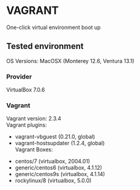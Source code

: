 # VAGRANT
One-click virtual environment boot up

## Tested environment
OS Versions: MacOSX (Monterey 12.6, Ventura 13.1)

### Provider
VirtualBox 7.0.6

### Vagrant
Vagrant version: 2.3.4 <br>
Vagrant plugins:
  - vagrant-vbguest (0.21.0, global)
  - vagrant-hostsupdater (1.2.4, global) <br>
Vagrant Boxes:
 + centos/7         (virtualbox, 2004.01)
 + generic/centos6 (virtualbox, 4.1.12)
 + generic/centos9s (virtualbox, 4.1.14)
 + rockylinux/8     (virtualbox, 5.0.0)
